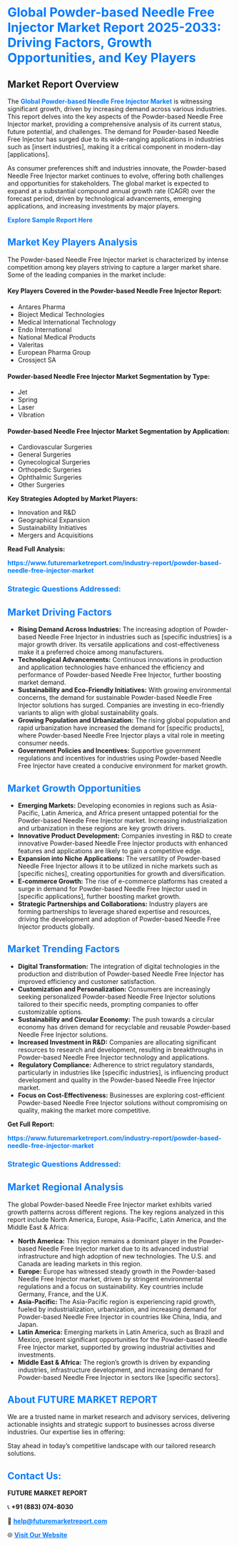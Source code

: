 <h1 style="color: #007BFF;">Global Powder-based Needle Free Injector Market Report 2025-2033: Driving Factors, Growth Opportunities, and Key Players</h1>

<section id="overview">
<h2>Market Report Overview</h2>
<p>The <a href="https://www.futuremarketreport.com/industry-report/powder-based-needle-free-injector-market" style="color: #007BFF; text-decoration: none;"><strong>Global Powder-based Needle Free Injector Market</strong></a> is witnessing significant growth, driven by increasing demand across various industries. This report delves into the key aspects of the Powder-based Needle Free Injector market, providing a comprehensive analysis of its current status, future potential, and challenges. The demand for Powder-based Needle Free Injector has surged due to its wide-ranging applications in industries such as [insert industries], making it a critical component in modern-day [applications].</p>
<p>As consumer preferences shift and industries innovate, the Powder-based Needle Free Injector market continues to evolve, offering both challenges and opportunities for stakeholders. The global market is expected to expand at a substantial compound annual growth rate (CAGR) over the forecast period, driven by technological advancements, emerging applications, and increasing investments by major players.</p>
</section>

<section id="overview">
<p><a href="https://www.futuremarketreport.com/request-sample/reportId=84063" style="color: #007BFF; text-decoration: none;"><strong>Explore Sample Report Here</strong></a></p>
</section>

<section id="key-players">
<h2 style="color: #007BFF;">Market Key Players Analysis</h2>
<p>The Powder-based Needle Free Injector market is characterized by intense competition among key players striving to capture a larger market share. Some of the leading companies in the market include:</p>
<h4>Key Players Covered in the Powder-based Needle Free Injector Report:</h4>
<ul><li>Antares Pharma</li><li>Bioject Medical Technologies</li><li>Medical International Technology</li><li>Endo International</li><li>National Medical Products</li><li>Valeritas</li><li>European Pharma Group</li><li>Crossject SA</li></ul>
<h4>Powder-based Needle Free Injector Market Segmentation by Type:</h4>
<ul><li>Jet</li><li>Spring</li><li>Laser</li><li>Vibration</li></ul>

<h4>Powder-based Needle Free Injector Market Segmentation by Application:</h4>
<ul><li>Cardiovascular Surgeries</li><li>General Surgeries</li><li>Gynecological Surgeries</li><li>Orthopedic Surgeries</li><li>Ophthalmic Surgeries</li><li>Other Surgeries</li></ul>
<p><strong>Key Strategies Adopted by Market Players:</strong></p>
<ul>
<li>Innovation and R&D</li>
<li>Geographical Expansion</li>
<li>Sustainability Initiatives</li>
<li>Mergers and Acquisitions</li>
</ul>
</section>

<section>
<p><strong>Read Full Analysis: </strong></p><a href="https://www.futuremarketreport.com/industry-report/powder-based-needle-free-injector-market" style="color: #007BFF; text-decoration: none;"><strong>https://www.futuremarketreport.com/industry-report/powder-based-needle-free-injector-market</strong></a>
<h3 style="color: #007BFF;">Strategic Questions Addressed:</h3>
</section>

<section id="driving-factors">
<h2 style="color: #007BFF;">Market Driving Factors</h2>
<ul>
<li><strong>Rising Demand Across Industries:</strong> The increasing adoption of Powder-based Needle Free Injector in industries such as [specific industries] is a major growth driver. Its versatile applications and cost-effectiveness make it a preferred choice among manufacturers.</li>
<li><strong>Technological Advancements:</strong> Continuous innovations in production and application technologies have enhanced the efficiency and performance of Powder-based Needle Free Injector, further boosting market demand.</li>
<li><strong>Sustainability and Eco-Friendly Initiatives:</strong> With growing environmental concerns, the demand for sustainable Powder-based Needle Free Injector solutions has surged. Companies are investing in eco-friendly variants to align with global sustainability goals.</li>
<li><strong>Growing Population and Urbanization:</strong> The rising global population and rapid urbanization have increased the demand for [specific products], where Powder-based Needle Free Injector plays a vital role in meeting consumer needs.</li>
<li><strong>Government Policies and Incentives:</strong> Supportive government regulations and incentives for industries using Powder-based Needle Free Injector have created a conducive environment for market growth.</li>
</ul>
</section>

<section id="growth-opportunities">
<h2 style="color: #007BFF;">Market Growth Opportunities</h2>
<ul>
<li><strong>Emerging Markets:</strong> Developing economies in regions such as Asia-Pacific, Latin America, and Africa present untapped potential for the Powder-based Needle Free Injector market. Increasing industrialization and urbanization in these regions are key growth drivers.</li>
<li><strong>Innovative Product Development:</strong> Companies investing in R&D to create innovative Powder-based Needle Free Injector products with enhanced features and applications are likely to gain a competitive edge.</li>
<li><strong>Expansion into Niche Applications:</strong> The versatility of Powder-based Needle Free Injector allows it to be utilized in niche markets such as [specific niches], creating opportunities for growth and diversification.</li>
<li><strong>E-commerce Growth:</strong> The rise of e-commerce platforms has created a surge in demand for Powder-based Needle Free Injector used in [specific applications], further boosting market growth.</li>
<li><strong>Strategic Partnerships and Collaborations:</strong> Industry players are forming partnerships to leverage shared expertise and resources, driving the development and adoption of Powder-based Needle Free Injector products globally.</li>
</ul>
</section>

<section id="trending-factors">
<h2 style="color: #007BFF;">Market Trending Factors</h2>
<ul>
<li><strong>Digital Transformation:</strong> The integration of digital technologies in the production and distribution of Powder-based Needle Free Injector has improved efficiency and customer satisfaction.</li>
<li><strong>Customization and Personalization:</strong> Consumers are increasingly seeking personalized Powder-based Needle Free Injector solutions tailored to their specific needs, prompting companies to offer customizable options.</li>
<li><strong>Sustainability and Circular Economy:</strong> The push towards a circular economy has driven demand for recyclable and reusable Powder-based Needle Free Injector solutions.</li>
<li><strong>Increased Investment in R&D:</strong> Companies are allocating significant resources to research and development, resulting in breakthroughs in Powder-based Needle Free Injector technology and applications.</li>
<li><strong>Regulatory Compliance:</strong> Adherence to strict regulatory standards, particularly in industries like [specific industries], is influencing product development and quality in the Powder-based Needle Free Injector market.</li>
<li><strong>Focus on Cost-Effectiveness:</strong> Businesses are exploring cost-efficient Powder-based Needle Free Injector solutions without compromising on quality, making the market more competitive.</li>
</ul>
</section>

<section>
<p><strong>Get Full Report: </strong></p><a href="https://www.futuremarketreport.com/industry-report/powder-based-needle-free-injector-market" style="color: #007BFF; text-decoration: none;"><strong>https://www.futuremarketreport.com/industry-report/powder-based-needle-free-injector-market</strong></a>
<h3 style="color: #007BFF;">Strategic Questions Addressed:</h3>
</section>


<section id="regional-analysis">
<h2 style="color: #007BFF;">Market Regional Analysis</h2>
<p>The global Powder-based Needle Free Injector market exhibits varied growth patterns across different regions. The key regions analyzed in this report include North America, Europe, Asia-Pacific, Latin America, and the Middle East & Africa:</p>
<ul>
<li><strong>North America:</strong> This region remains a dominant player in the Powder-based Needle Free Injector market due to its advanced industrial infrastructure and high adoption of new technologies. The U.S. and Canada are leading markets in this region.</li>
<li><strong>Europe:</strong> Europe has witnessed steady growth in the Powder-based Needle Free Injector market, driven by stringent environmental regulations and a focus on sustainability. Key countries include Germany, France, and the U.K.</li>
<li><strong>Asia-Pacific:</strong> The Asia-Pacific region is experiencing rapid growth, fueled by industrialization, urbanization, and increasing demand for Powder-based Needle Free Injector in countries like China, India, and Japan.</li>
<li><strong>Latin America:</strong> Emerging markets in Latin America, such as Brazil and Mexico, present significant opportunities for the Powder-based Needle Free Injector market, supported by growing industrial activities and investments.</li>
<li><strong>Middle East & Africa:</strong> The region’s growth is driven by expanding industries, infrastructure development, and increasing demand for Powder-based Needle Free Injector in sectors like [specific sectors].</li>
</ul>
</section>

<footer>
<h2 style="color: #007BFF;">About FUTURE MARKET REPORT</h2>
<p>We are a trusted name in market research and advisory services, delivering actionable insights and strategic support to businesses across diverse industries. Our expertise lies in offering:</p>

<p>Stay ahead in today’s competitive landscape with our tailored research solutions.</p>

<h2 style="color: #007BFF;">Contact Us:</h2>
<p><strong>FUTURE MARKET REPORT</strong></p>
<p>📞 <strong>+91 (883) 074-8030</strong></p>
<p>📧 <strong><a href="mailto:help@futuremarketreport.com" style="color: #007BFF;">help@futuremarketreport.com</a></strong></p>
<p>🌐 <strong><a href="https://www.futuremarketreport.com/" style="color: #007BFF;">Visit Our Website</a></strong></p>
</footer>